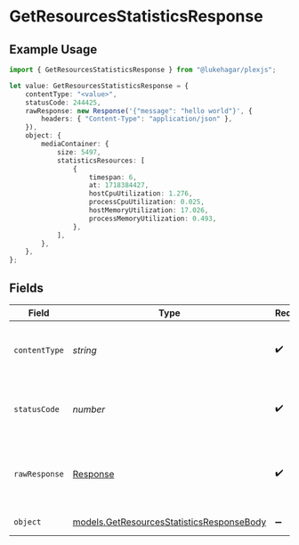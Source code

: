 # GetResourcesStatisticsResponse

## Example Usage

```typescript
import { GetResourcesStatisticsResponse } from "@lukehagar/plexjs";

let value: GetResourcesStatisticsResponse = {
    contentType: "<value>",
    statusCode: 244425,
    rawResponse: new Response('{"message": "hello world"}', {
        headers: { "Content-Type": "application/json" },
    }),
    object: {
        mediaContainer: {
            size: 5497,
            statisticsResources: [
                {
                    timespan: 6,
                    at: 1718384427,
                    hostCpuUtilization: 1.276,
                    processCpuUtilization: 0.025,
                    hostMemoryUtilization: 17.026,
                    processMemoryUtilization: 0.493,
                },
            ],
        },
    },
};
```

## Fields

| Field                                                                                        | Type                                                                                         | Required                                                                                     | Description                                                                                  |
| -------------------------------------------------------------------------------------------- | -------------------------------------------------------------------------------------------- | -------------------------------------------------------------------------------------------- | -------------------------------------------------------------------------------------------- |
| `contentType`                                                                                | *string*                                                                                     | :heavy_check_mark:                                                                           | HTTP response content type for this operation                                                |
| `statusCode`                                                                                 | *number*                                                                                     | :heavy_check_mark:                                                                           | HTTP response status code for this operation                                                 |
| `rawResponse`                                                                                | [Response](https://developer.mozilla.org/en-US/docs/Web/API/Response)                        | :heavy_check_mark:                                                                           | Raw HTTP response; suitable for custom response parsing                                      |
| `object`                                                                                     | [models.GetResourcesStatisticsResponseBody](../models/getresourcesstatisticsresponsebody.md) | :heavy_minus_sign:                                                                           | Resource Statistics                                                                          |